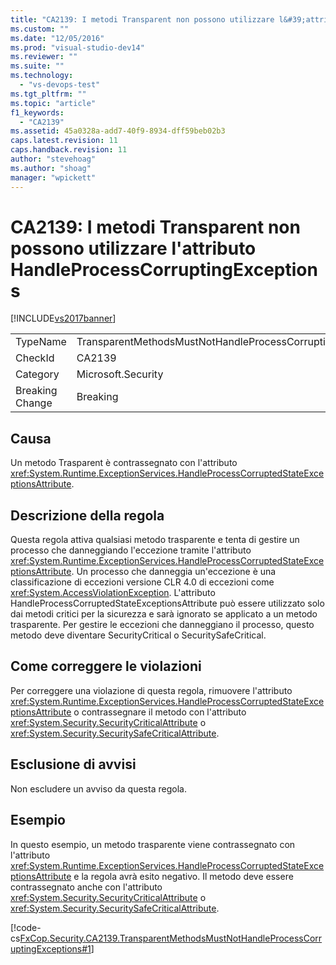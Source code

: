 ```yaml
---
title: "CA2139: I metodi Transparent non possono utilizzare l&#39;attributo HandleProcessCorruptingExceptions | Microsoft Docs"
ms.custom: ""
ms.date: "12/05/2016"
ms.prod: "visual-studio-dev14"
ms.reviewer: ""
ms.suite: ""
ms.technology: 
  - "vs-devops-test"
ms.tgt_pltfrm: ""
ms.topic: "article"
f1_keywords: 
  - "CA2139"
ms.assetid: 45a0328a-add7-40f9-8934-dff59beb02b3
caps.latest.revision: 11
caps.handback.revision: 11
author: "stevehoag"
ms.author: "shoag"
manager: "wpickett"
---
```

# CA2139: I metodi Transparent non possono utilizzare l&#39;attributo HandleProcessCorruptingExceptions
[!INCLUDE[vs2017banner](../code-quality/includes/vs2017banner.md)]

|||  
|-|-|  
|TypeName|TransparentMethodsMustNotHandleProcessCorruptingExceptions|  
|CheckId|CA2139|  
|Category|Microsoft.Security|  
|Breaking Change|Breaking|  
  
## Causa  
 Un metodo Trasparent è contrassegnato con l'attributo <xref:System.Runtime.ExceptionServices.HandleProcessCorruptedStateExceptionsAttribute>.  
  
## Descrizione della regola  
 Questa regola attiva qualsiasi metodo trasparente e tenta di gestire un processo che danneggiando l'eccezione tramite l'attributo <xref:System.Runtime.ExceptionServices.HandleProcessCorruptedStateExceptionsAttribute>.  Un processo che danneggia un'eccezione è una classificazione di eccezioni versione CLR 4.0 di eccezioni come <xref:System.AccessViolationException>.  L'attributo HandleProcessCorruptedStateExceptionsAttribute può essere utilizzato solo dai metodi critici per la sicurezza e sarà ignorato se applicato a un metodo trasparente.  Per gestire le eccezioni che danneggiano il processo, questo metodo deve diventare SecurityCritical o SecuritySafeCritical.  
  
## Come correggere le violazioni  
 Per correggere una violazione di questa regola, rimuovere l'attributo <xref:System.Runtime.ExceptionServices.HandleProcessCorruptedStateExceptionsAttribute> o contrassegnare il metodo con l'attributo <xref:System.Security.SecurityCriticalAttribute> o <xref:System.Security.SecuritySafeCriticalAttribute>.  
  
## Esclusione di avvisi  
 Non escludere un avviso da questa regola.  
  
## Esempio  
 In questo esempio, un metodo trasparente viene contrassegnato con l'attributo <xref:System.Runtime.ExceptionServices.HandleProcessCorruptedStateExceptionsAttribute> e la regola avrà esito negativo.  Il metodo deve essere contrassegnato anche con l'attributo <xref:System.Security.SecurityCriticalAttribute> o <xref:System.Security.SecuritySafeCriticalAttribute>.  
  
 [!code-cs[FxCop.Security.CA2139.TransparentMethodsMustNotHandleProcessCorruptingExceptions#1](../code-quality/codesnippet/CSharp/ca2139-transparent-methods-may-not-use-the-handleprocesscorruptingexceptions-attribute_1.cs)]